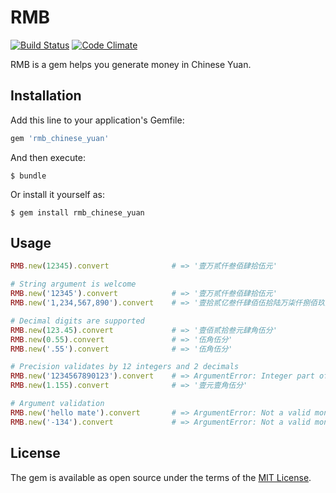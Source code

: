 # RMB

[![Build Status](https://travis-ci.org/ifyouseewendy/rmb.svg?branch=master)](https://travis-ci.org/ifyouseewendy/rmb)
[![Code Climate](https://codeclimate.com/github/ifyouseewendy/rmb/badges/gpa.svg)](https://codeclimate.com/github/ifyouseewendy/rmb)

RMB is a gem helps you generate money in Chinese Yuan.

## Installation

Add this line to your application's Gemfile:

```ruby
gem 'rmb_chinese_yuan'
```

And then execute:

    $ bundle

Or install it yourself as:

    $ gem install rmb_chinese_yuan

## Usage

```ruby
RMB.new(12345).convert              # => '壹万贰仟叁佰肆拾伍元'

# String argument is welcome
RMB.new('12345').convert            # => '壹万贰仟叁佰肆拾伍元'
RMB.new('1,234,567,890').convert    # => '壹拾贰亿叁仟肆佰伍拾陆万柒仟捌佰玖拾元'

# Decimal digits are supported
RMB.new(123.45).convert             # => '壹佰贰拾叁元肆角伍分'
RMB.new(0.55).convert               # => '伍角伍分'
RMB.new('.55').convert              # => '伍角伍分'

# Precision validates by 12 integers and 2 decimals
RMB.new('1234567890123').convert    # => ArgumentError: Integer part of money is longer than 12
RMB.new(1.155).convert              # => '壹元壹角伍分'

# Argument validation
RMB.new('hello mate').convert       # => ArgumentError: Not a valid money
RMB.new('-134').convert             # => ArgumentError: Not a valid money
```

## License

The gem is available as open source under the terms of the [MIT License](http://opensource.org/licenses/MIT).

